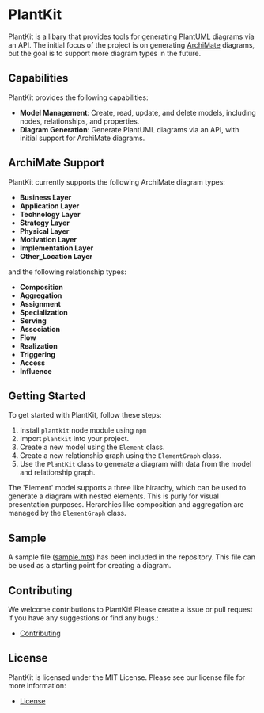 # PlantKit

PlantKit is a libary that provides tools for generating [PlantUML](https://plantuml.com/) diagrams via an API. The initial focus of the project is on generating [ArchiMate](https://publications.opengroup.org/standards/archimate/specifications/c226) diagrams, but the goal is to support more diagram types in the future.

## Capabilities

PlantKit provides the following capabilities:

* **Model Management**: Create, read, update, and delete models, including nodes, relationships, and properties.
* **Diagram Generation**: Generate PlantUML diagrams via an API, with initial support for ArchiMate diagrams.

## ArchiMate Support

PlantKit currently supports the following ArchiMate diagram types:

* **Business Layer**
* **Application Layer**
* **Technology Layer**
* **Strategy Layer**  
* **Physical Layer**
* **Motivation Layer**
* **Implementation Layer**
* **Other_Location Layer**

and the following relationship types:

* **Composition**
* **Aggregation**
* **Assignment**
* **Specialization**
* **Serving**
* **Association**
* **Flow**
* **Realization**
* **Triggering**
* **Access**
* **Influence**

## Getting Started

To get started with PlantKit, follow these steps:

1. Install `plantkit` node module using `npm`
2. Import `plantkit` into your project.
3. Create a new model using the `Element` class.
4. Create a new relationship graph using the `ElementGraph` class.
5. Use the `PlantKit` class to generate a diagram with data from the model and relationship graph.

The 'Element' model supports a three like hirarchy, which can be used to generate a diagram with nested elements. This is purly for visual presentation purposes. Herarchies like composition and aggregation are managed by the `ElementGraph` class.

## Sample

A sample file ([sample.mts](./src/sample.mts)) has been included in the repository. This file can be used as a starting point for creating a diagram.

## Contributing

We welcome contributions to PlantKit! Please create a issue or pull request if you have any suggestions or find any bugs.:

* [Contributing](https://github.com/localgod/plantkit/issues)

## License

PlantKit is licensed under the MIT License. Please see our license file for more information:

* [License](LICENSE.md)
